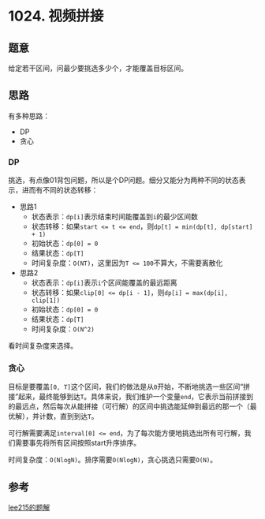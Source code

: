 # 1024. 视频拼接

## 题意

给定若干区间，问最少要挑选多少个，才能覆盖目标区间。

## 思路

有多种思路：

- DP
- 贪心

### DP

挑选，有点像01背包问题，所以是个DP问题。细分又能分为两种不同的状态表示，进而有不同的状态转移：

- 思路1
  - 状态表示：`dp[i]`表示结束时间能覆盖到`i`的最少区间数
  - 状态转移：如果`start <= t <= end`，则`dp[t] = min(dp[t], dp[start] + 1)`
  - 初始状态：`dp[0] = 0`
  - 结果状态：`dp[T]`
  - 时间复杂度：`O(NT)`，这里因为`T <= 100`不算大，不需要离散化
- 思路2
  - 状态表示：`dp[i]`表示`i`个区间能覆盖的最远距离
  - 状态转移：如果`clip[0] <= dp[i - 1]`，则`dp[i] = max(dp[i], clip[1])`
  - 初始状态：`dp[0] = 0`
  - 结果状态：`dp[T]`
  - 时间复杂度：`O(N^2)`

看时间复杂度来选择。

### 贪心

目标是要覆盖`[0, T]`这个区间，我们的做法是从`0`开始，不断地挑选一些区间“拼接”起来，最终能够到达`T`。具体来说，我们维护一个变量`end`，它表示当前拼接到的最远点，然后每次从能拼接（可行解）的区间中挑选能延伸到最远的那一个（最优解），并计数，直到到达`T`。

可行解需要满足`interval[0] <= end`，为了每次能方便地挑选出所有可行解，我们需要事先将所有区间按照start升序排序。

时间复杂度：`O(NlogN)`。排序需要`O(NlogN)`，贪心挑选只需要`O(N)`。

## 参考

[lee215的题解](https://leetcode.com/problems/video-stitching/discuss/270036/JavaC%2B%2BPython-Greedy-Solution-O(1)-Space)
